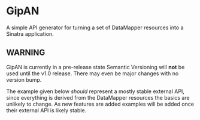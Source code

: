GipAN
=====

A simple API generator for turning a set of DataMapper resources into a Sinatra application.

WARNING
-------

GipAN is currently in a pre-release state Semantic Versioning will **not** be
used until the v1.0 release. There may even be major changes with no version
bump.

The example given below *should* represent a mostly stable external API, since
everything is derived from the DataMapper resources the basics are unlikely to
change.  As new features are added examples will be added once their external
API is likely stable.
